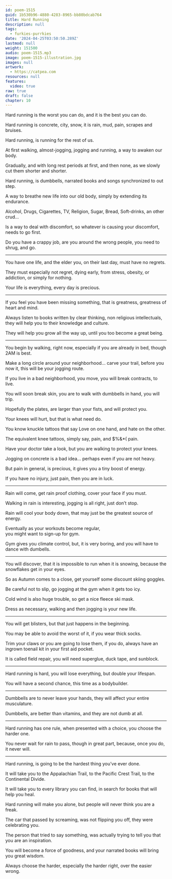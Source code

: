 ```yaml
---
id: poem-1515
guid: 1b530b96-4880-4283-8965-bb80bdcab764
title: Hard Running
description: null
tags:
  - furkies-purrkies
date: '2024-04-25T03:50:50.289Z'
lastmod: null
weight: 151500
audio: poem-1515.mp3
image: poem-1515-illustration.jpg
images: null
artwork:
  - https://catpea.com
resources: null
features:
  video: true
raw: true
draft: false
chapter: 10
---
```


Hard running is the worst you can do,
and it is the best you can do.

Hard running is concrete, city, snow,
it is rain, mud, pain, scrapes and bruises.

Hard running,
is running for the rest of us.

At first walking, almost-jogging, jogging and running,
a way to awaken our body.

Gradually, and with long rest periods at first,
and then none, as we slowly cut them shorter and shorter.

Hard running, is dumbbells,
narrated books and songs synchronized to out step.

A way to breathe new life into our old body,
simply by extending its endurance.

Alcohol, Drugs, Cigarettes, TV, Religion,
Sugar, Bread, Soft-drinks, an other crud…

Is a way to deal with discomfort,
so whatever is causing your discomfort, needs to go first.

Do you have a crappy job,
are you around the wrong people, you need to shrug, and go.

---

You have one life, and the elder you,
on their last day, must have no regrets.

They must especially not regret,
dying early, from stress, obesity, or addiction, or simply for nothing.

Your life is everything,
every day is precious.

---

If you feel you have been missing something,
that is greatness, greatness of heart and mind.

Always listen to books written by clear thinking,
non religious intellectuals, they will help you to their knowledge and culture.

They will help you grow all the way up,
until you too become a great being.

---

You begin by walking, right now,
especially if you are already in bed, though 2AM is best.

Make a long circle around your neighborhood... carve your trail,
before you now it, this will be your jogging route.

If you live in a bad neighborhood,
you move, you will break contracts, to live.

You will soon break skin,
you are to walk with dumbbells in hand, you will trip.

Hopefully the plates,
are larger than your fists, and will protect you.

Your knees will hurt,
but that is what need do.

You know knuckle tattoos that say Love on one hand,
and hate on the other.

The equivalent knee tattoos,
simply say, pain, and $%&*( pain.

Have your doctor take a look,
but you are walking to protect your knees.

Jogging on concrete is a bad idea...
perhaps even if you are not heavy.

But pain in general, is precious,
it gives you a tiny boost of energy.

If you have no injury,
just pain, then you are in luck.

---

Rain will come, get rain proof clothing,
cover your face if you must.

Walking in rain is interesting,
jogging is all right, just don’t stop.

Rain will cool your body down,
that may just be the greatest source of energy.

Eventually as your workouts become regular,\
you might want to sign-up for gym.

Gym gives you climate control,
but, it is very boring, and you will have to dance with dumbells.

---

You will discover, that it is impossible to run when it is snowing,
because the snowflakes get in your eyes.

So as Autumn comes to a close,
get yourself some discount skiing goggles.

Be careful not to slip,
go jogging at the gym when it gets too icy.

Cold wind is also huge trouble,
so get a nice fleece ski mask.

Dress as necessary,
walking and then jogging is your new life.

---

You will get blisters,
but that just happens in the beginning.

You may be able to avoid the worst of it,
if you wear thick socks.

Trim your claws or you are going to lose them,
if you do, always have an ingrown toenail kit in your first aid pocket.

It is called field repair,
you will need superglue, duck tape, and sunblock.

---

Hard running is hard,
you will lose everything, but double your lifespan.

You will have a second chance,
this time as a bodybuilder.

---

Dumbbells are to never leave your hands,
they will affect your entire musculature.

Dumbbells, are better than vitamins,
and they are not dumb at all.

---

Hard running has one rule,
when presented with a choice, you choose the harder one.

You never wait for rain to pass,
though in great part, because, once you do, it never will.

---

Hard running,
is going to be the hardest thing you’ve ever done.

It will take you to the Appalachian Trail, to the Pacific Crest Trail,
to the Continental Divide.

It will take you to every library you can find,
in search for books that will help you heal.

Hard running will make you alone,
but people will never think you are a freak.

The car that passed by screaming,
was not flipping you off, they were celebrating you.

The person that tried to say something,
was actually trying to tell you that you are an inspiration.

You will become a force of goodness,
and your narrated books will bring you great wisdom.

Always choose the harder,
especially the harder right, over the easier wrong.
